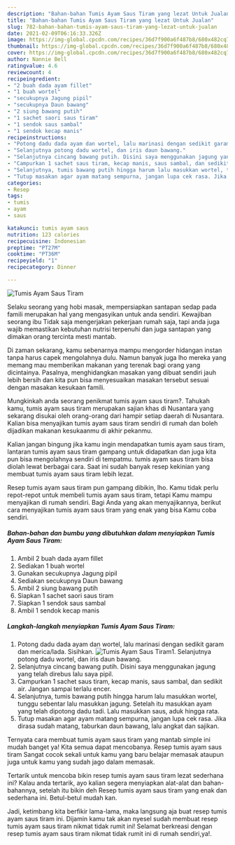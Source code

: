 ```yaml
---
description: "Bahan-bahan Tumis Ayam Saus Tiram yang lezat Untuk Jualan"
title: "Bahan-bahan Tumis Ayam Saus Tiram yang lezat Untuk Jualan"
slug: 782-bahan-bahan-tumis-ayam-saus-tiram-yang-lezat-untuk-jualan
date: 2021-02-09T06:16:33.326Z
image: https://img-global.cpcdn.com/recipes/36d7f900a6f487b8/680x482cq70/tumis-ayam-saus-tiram-foto-resep-utama.jpg
thumbnail: https://img-global.cpcdn.com/recipes/36d7f900a6f487b8/680x482cq70/tumis-ayam-saus-tiram-foto-resep-utama.jpg
cover: https://img-global.cpcdn.com/recipes/36d7f900a6f487b8/680x482cq70/tumis-ayam-saus-tiram-foto-resep-utama.jpg
author: Nannie Bell
ratingvalue: 4.6
reviewcount: 4
recipeingredient:
- "2 buah dada ayam fillet"
- "1 buah wortel"
- "secukupnya Jagung pipil"
- "secukupnya Daun bawang"
- "2 siung bawang putih"
- "1 sachet saori saus tiram"
- "1 sendok saus sambal"
- "1 sendok kecap manis"
recipeinstructions:
- "Potong dadu dada ayam dan wortel, lalu marinasi dengan sedikit garam dan merica/lada. Sisihkan."
- "Selanjutnya potong dadu wortel, dan iris daun bawang."
- "Selanjutnya cincang bawang putih. Disini saya menggunakan jagung yang telah direbus lalu saya pipil."
- "Campurkan 1 sachet saus tiram, kecap manis, saus sambal, dan sedikit air. Jangan sampai terlalu encer."
- "Selanjutnya, tumis bawang putih hingga harum lalu masukkan wortel, tunggu sebentar lalu masukkan jagung. Setelah itu masukkan ayam yang telah dipotong dadu tadi. Lalu masukkan saus, aduk hingga rata."
- "Tutup masakan agar ayam matang sempurna, jangan lupa cek rasa. Jika dirasa sudah matang, taburkan daun bawang, lalu angkat dan sajikan."
categories:
- Resep
tags:
- tumis
- ayam
- saus

katakunci: tumis ayam saus 
nutrition: 123 calories
recipecuisine: Indonesian
preptime: "PT27M"
cooktime: "PT36M"
recipeyield: "1"
recipecategory: Dinner

---
```



![Tumis Ayam Saus Tiram](https://img-global.cpcdn.com/recipes/36d7f900a6f487b8/680x482cq70/tumis-ayam-saus-tiram-foto-resep-utama.jpg)

Selaku seorang yang hobi masak, mempersiapkan santapan sedap pada famili merupakan hal yang mengasyikan untuk anda sendiri. Kewajiban seorang ibu Tidak saja mengerjakan pekerjaan rumah saja, tapi anda juga wajib memastikan kebutuhan nutrisi terpenuhi dan juga santapan yang dimakan orang tercinta mesti mantab.

Di zaman  sekarang, kamu sebenarnya mampu mengorder hidangan instan tanpa harus capek mengolahnya dulu. Namun banyak juga lho mereka yang memang mau memberikan makanan yang terenak bagi orang yang dicintainya. Pasalnya, menghidangkan masakan yang dibuat sendiri jauh lebih bersih dan kita pun bisa menyesuaikan masakan tersebut sesuai dengan masakan kesukaan famili. 



Mungkinkah anda seorang penikmat tumis ayam saus tiram?. Tahukah kamu, tumis ayam saus tiram merupakan sajian khas di Nusantara yang sekarang disukai oleh orang-orang dari hampir setiap daerah di Nusantara. Kalian bisa menyajikan tumis ayam saus tiram sendiri di rumah dan boleh dijadikan makanan kesukaanmu di akhir pekanmu.

Kalian jangan bingung jika kamu ingin mendapatkan tumis ayam saus tiram, lantaran tumis ayam saus tiram gampang untuk didapatkan dan juga kita pun bisa mengolahnya sendiri di tempatmu. tumis ayam saus tiram bisa diolah lewat berbagai cara. Saat ini sudah banyak resep kekinian yang membuat tumis ayam saus tiram lebih lezat.

Resep tumis ayam saus tiram pun gampang dibikin, lho. Kamu tidak perlu repot-repot untuk membeli tumis ayam saus tiram, tetapi Kamu mampu menyajikan di rumah sendiri. Bagi Anda yang akan menyajikannya, berikut cara menyajikan tumis ayam saus tiram yang enak yang bisa Kamu coba sendiri.

<!--inarticleads1-->

##### Bahan-bahan dan bumbu yang dibutuhkan dalam menyiapkan Tumis Ayam Saus Tiram:

1. Ambil 2 buah dada ayam fillet
1. Sediakan 1 buah wortel
1. Gunakan secukupnya Jagung pipil
1. Sediakan secukupnya Daun bawang
1. Ambil 2 siung bawang putih
1. Siapkan 1 sachet saori saus tiram
1. Siapkan 1 sendok saus sambal
1. Ambil 1 sendok kecap manis




<!--inarticleads2-->

##### Langkah-langkah menyiapkan Tumis Ayam Saus Tiram:

1. Potong dadu dada ayam dan wortel, lalu marinasi dengan sedikit garam dan merica/lada. Sisihkan.
<img src="https://img-global.cpcdn.com/steps/3145bbd8b0dc55ae/160x128cq70/tumis-ayam-saus-tiram-langkah-memasak-1-foto.jpg" alt="Tumis Ayam Saus Tiram">1. Selanjutnya potong dadu wortel, dan iris daun bawang.
1. Selanjutnya cincang bawang putih. Disini saya menggunakan jagung yang telah direbus lalu saya pipil.
1. Campurkan 1 sachet saus tiram, kecap manis, saus sambal, dan sedikit air. Jangan sampai terlalu encer.
1. Selanjutnya, tumis bawang putih hingga harum lalu masukkan wortel, tunggu sebentar lalu masukkan jagung. Setelah itu masukkan ayam yang telah dipotong dadu tadi. Lalu masukkan saus, aduk hingga rata.
1. Tutup masakan agar ayam matang sempurna, jangan lupa cek rasa. Jika dirasa sudah matang, taburkan daun bawang, lalu angkat dan sajikan.




Ternyata cara membuat tumis ayam saus tiram yang mantab simple ini mudah banget ya! Kita semua dapat mencobanya. Resep tumis ayam saus tiram Sangat cocok sekali untuk kamu yang baru belajar memasak ataupun juga untuk kamu yang sudah jago dalam memasak.

Tertarik untuk mencoba bikin resep tumis ayam saus tiram lezat sederhana ini? Kalau anda tertarik, ayo kalian segera menyiapkan alat-alat dan bahan-bahannya, setelah itu bikin deh Resep tumis ayam saus tiram yang enak dan sederhana ini. Betul-betul mudah kan. 

Jadi, ketimbang kita berfikir lama-lama, maka langsung aja buat resep tumis ayam saus tiram ini. Dijamin kamu tak akan nyesel sudah membuat resep tumis ayam saus tiram nikmat tidak rumit ini! Selamat berkreasi dengan resep tumis ayam saus tiram nikmat tidak rumit ini di rumah sendiri,ya!.

